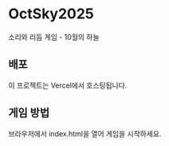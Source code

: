 # OctSky2025

소리와 리듬 게임 - 10월의 하늘

## 배포

이 프로젝트는 Vercel에서 호스팅됩니다.

## 게임 방법

브라우저에서 index.html을 열어 게임을 시작하세요.
